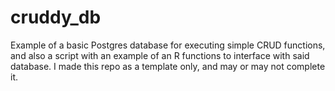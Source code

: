 # cruddy_db
Example of a basic Postgres database for executing simple CRUD functions, and also a script with an example of an R functions to interface with said database. I made this repo as a template only, and may or may not complete it. 
